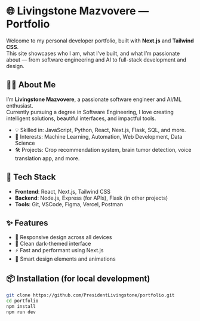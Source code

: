# 🌐 Livingstone Mazvovere — Portfolio

Welcome to my personal developer portfolio, built with **Next.js** and **Tailwind CSS**.  
This site showcases who I am, what I’ve built, and what I’m passionate about — from software engineering and AI to full-stack development and design.


## 🧑‍💻 About Me

I’m **Livingstone Mazvovere**, a passionate software engineer and AI/ML enthusiast.  
Currently pursuing a degree in Software Engineering, I love creating intelligent solutions, beautiful interfaces, and impactful tools.

- 💡 Skilled in: JavaScript, Python, React, Next.js, Flask, SQL, and more.
- 🧠 Interests: Machine Learning, Automation, Web Development, Data Science
- 🛠️ Projects: Crop recommendation system, brain tumor detection, voice translation app, and more.

## 🧰 Tech Stack

- **Frontend**: React, Next.js, Tailwind CSS
- **Backend**: Node.js, Express (for APIs), Flask (in other projects)
- **Tools**: Git, VSCode, Figma, Vercel, Postman

## ✨ Features

- 📱 Responsive design across all devices
- 🌙 Clean dark-themed interface
- ⚡ Fast and performant using Next.js
- 🧠 Smart design elements and animations

## 📦 Installation (for local development)

```bash
git clone https://github.com/PresidentLivingstone/portfolio.git
cd portfolio
npm install
npm run dev
